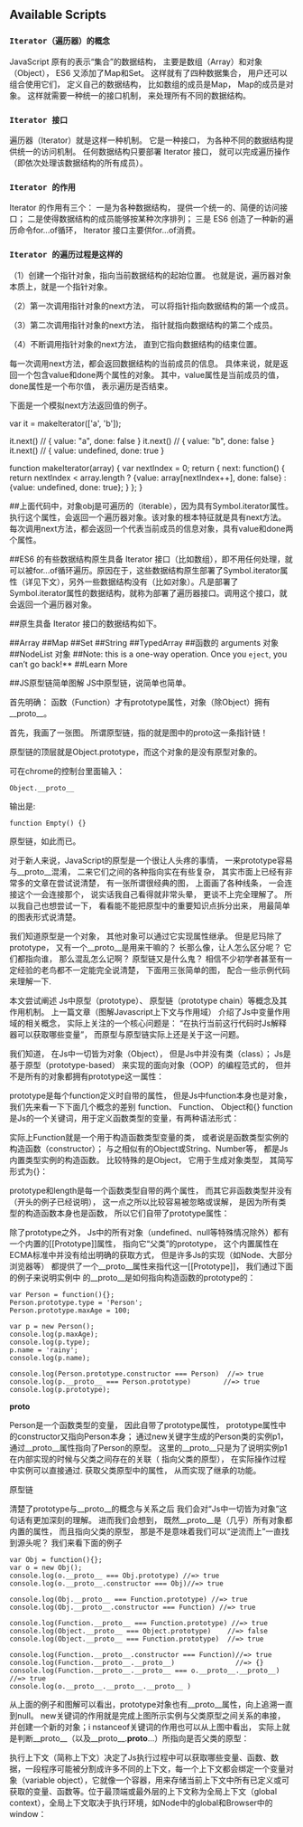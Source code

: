 ## Available Scripts
### `Iterator（遍历器）的概念`

JavaScript 原有的表示“集合”的数据结构，
主要是数组（Array）和对象（Object），
ES6 又添加了Map和Set。
这样就有了四种数据集合，
用户还可以组合使用它们，
定义自己的数据结构，
比如数组的成员是Map，
Map的成员是对象。
这样就需要一种统一的接口机制，
来处理所有不同的数据结构。

### `Iterator 接口`
遍历器（Iterator）就是这样一种机制。
它是一种接口，
为各种不同的数据结构提供统一的访问机制。
任何数据结构只要部署 Iterator 接口，
就可以完成遍历操作（即依次处理该数据结构的所有成员）。

### `Iterator 的作用`
Iterator 的作用有三个：
一是为各种数据结构，
提供一个统一的、简便的访问接口；
二是使得数据结构的成员能够按某种次序排列；
三是 ES6 创造了一种新的遍历命令for...of循环，
Iterator 接口主要供for...of消费。

### `Iterator 的遍历过程是这样的`
（1）创建一个指针对象，指向当前数据结构的起始位置。
    也就是说，遍历器对象本质上，就是一个指针对象。

（2）第一次调用指针对象的next方法，
    可以将指针指向数据结构的第一个成员。

（3）第二次调用指针对象的next方法，
    指针就指向数据结构的第二个成员。

（4）不断调用指针对象的next方法，
    直到它指向数据结构的结束位置。

每一次调用next方法，都会返回数据结构的当前成员的信息。
具体来说，就是返回一个包含value和done两个属性的对象。
其中，value属性是当前成员的值，done属性是一个布尔值，
表示遍历是否结束。

下面是一个模拟next方法返回值的例子。

var it = makeIterator(['a', 'b']);

it.next() // { value: "a", done: false }
it.next() // { value: "b", done: false }
it.next() // { value: undefined, done: true }

function makeIterator(array) {
  var nextIndex = 0;
  return {
    next: function() {
      return nextIndex < array.length ?
        {value: array[nextIndex++], done: false} :
        {value: undefined, done: true};
    }
  };
}

##上面代码中，对象obj是可遍历的（iterable），因为具有Symbol.iterator属性。执行这个属性，会返回一个遍历器对象。该对象的根本特征就是具有next方法。每次调用next方法，都会返回一个代表当前成员的信息对象，具有value和done两个属性。

##ES6 的有些数据结构原生具备 Iterator 接口（比如数组），即不用任何处理，就可以被for...of循环遍历。原因在于，这些数据结构原生部署了Symbol.iterator属性（详见下文），另外一些数据结构没有（比如对象）。凡是部署了Symbol.iterator属性的数据结构，就称为部署了遍历器接口。调用这个接口，就会返回一个遍历器对象。

##原生具备 Iterator 接口的数据结构如下。

##Array
##Map
##Set
##String
##TypedArray
##函数的 arguments 对象
##NodeList 对象
##Note: this is a one-way operation. Once you `eject`, you can’t go back!**
 ##Learn More

 ##JS原型链简单图解
 JS中原型链，说简单也简单。

首先明确： 函数（Function）才有prototype属性，对象（除Object）拥有__proto__。

首先，我画了一张图。
所谓原型链，指的就是图中的proto这一条指针链！

原型链的顶层就是Object.prototype，而这个对象的是没有原型对象的。

可在chrome的控制台里面输入：

    Object.__proto__
输出是:

    function Empty() {}
原型链，如此而已。

对于新人来说，JavaScript的原型是一个很让人头疼的事情，
一来prototype容易与__proto__混淆，
二来它们之间的各种指向实在有些复杂，
其实市面上已经有非常多的文章在尝试说清楚，
有一张所谓很经典的图，
上面画了各种线条，
一会连接这个一会连接那个，
说实话我自己看得就非常头晕，
更谈不上完全理解了。
所以我自己也想尝试一下，
看看能不能把原型中的重要知识点拆分出来，
用最简单的图表形式说清楚。

我们知道原型是一个对象，
其他对象可以通过它实现属性继承。
但是尼玛除了prototype，
又有一个__proto__是用来干嘛的？
长那么像，让人怎么区分呢？
它们都指向谁，
那么混乱怎么记啊？
原型链又是什么鬼？
相信不少初学者甚至有一定经验的老鸟都不一定能完全说清楚，
下面用三张简单的图，
配合一些示例代码来理解一下.

本文尝试阐述
Js中原型（prototype）、
原型链（prototype chain）等概念及其作用机制。
上一篇文章（图解Javascript上下文与作用域）
介绍了Js中变量作用域的相关概念，
实际上关注的一个核心问题是：
“在执行当前这行代码时Js解释器可以获取哪些变量”，
而原型与原型链实际上还是关于这一问题。

我们知道，
在Js中一切皆为对象（Object），
但是Js中并没有类（class）；
Js是基于原型（prototype-based）
来实现的面向对象（OOP）的编程范式的，
但并不是所有的对象都拥有prototype这一属性：

prototype是每个function定义时自带的属性，
但是Js中function本身也是对象，
我们先来看一下下面几个概念的差别
function、
Function、
Object和{}
function是Js的一个关键词，用于定义函数类型的变量，有两种语法形式：

实际上Function就是一个用于构造函数类型变量的类，
或者说是函数类型实例的构造函数（constructor）；
与之相似有的Object或String、Number等，
都是Js内置类型实例的构造函数。
比较特殊的是Object，
它用于生成对象类型，
其简写形式为{}：

prototype和length是每一个函数类型自带的两个属性，
而其它非函数类型并没有（开头的例子已经说明），
这一点之所以比较容易被忽略或误解，
是因为所有类型的构造函数本身也是函数，
所以它们自带了prototype属性：

除了prototype之外，
Js中的所有对象（undefined、null等特殊情况除外）都有一个内置的[[Prototype]]属性，
指向它“父类”的prototype，
这个内置属性在ECMA标准中并没有给出明确的获取方式，
但是许多Js的实现（如Node、大部分浏览器等）
都提供了一个__proto__属性来指代这一[[Prototype]]，
我们通过下面的例子来说明实例中
的__proto__是如何指向构造函数的prototype的：

    var Person = function(){};
    Person.prototype.type = 'Person';
    Person.prototype.maxAge = 100;

    var p = new Person();
    console.log(p.maxAge);
    console.log(p.type);
    p.name = 'rainy';
    console.log(p.name);

    console.log(Person.prototype.constructor === Person)  //=> true
    console.log(p.__proto__ === Person.prototype)        //=> true
    console.log(p.prototype);

__proto__

Person是一个函数类型的变量，
因此自带了prototype属性，
prototype属性中的constructor又指向Person本身；
通过new关键字生成的Person类的实例p1，
通过__proto__属性指向了Person的原型。
这里的__proto__只是为了说明实例p1在内部实现的时候与父类之间存在的关联（
指向父类的原型），
在实际操作过程中实例可以直接通过.
获取父类原型中的属性，
从而实现了继承的功能。

原型链

清楚了prototype与__proto__的概念与关系之后
我们会对“Js中一切皆为对象”这句话有更加深刻的理解。
进而我们会想到，
既然__proto__是（几乎）所有对象都内置的属性，
而且指向父类的原型，
那是不是意味着我们可以“逆流而上”一直找到源头呢？
我们来看下面的例子

    var Obj = function(){};
    var o = new Obj();
    console.log(o.__proto__ === Obj.prototype) //=> true
    console.log(o.__proto__.constructor === Obj)//=> true

    console.log(Obj.__proto__ === Function.prototype) //=> true
    console.log(Obj.__proto__.constructor === Function) //=> true

    console.log(Function.__proto__ === Function.prototype) //=> true
    console.log(Object.__proto__ === Object.prototype)    //=> false
    console.log(Object.__proto__ === Function.prototype)  //=> true

    console.log(Function.__proto__.constructor === Function)//=> true
    console.log(Function.__proto__.__proto__)               //=> {}
    console.log(Function.__proto__.__proto__ === o.__proto__.__proto__) //=> true
    console.log(o.__proto__.__proto__.__proto__ )


从上面的例子和图解可以看出，prototype对象也有__proto__属性，向上追溯一直到null。
new关键词的作用就是完成上图所示实例与父类原型之间关系的串接，
并创建一个新的对象；i
nstanceof关键词的作用也可以从上图中看出，
实际上就是判断__proto__（以及__proto__.__proto__...）所指向是否父类的原型：














执行上下文（简称上下文）决定了Js执行过程中可以获取哪些变量、函数、数据，一段程序可能被分割成许多不同的上下文，每一个上下文都会绑定一个变量对象（variable object），它就像一个容器，用来存储当前上下文中所有已定义或可获取的变量、函数等。位于最顶端或最外层的上下文称为全局上下文（global context），全局上下文取决于执行环境，如Node中的global和Browser中的window：